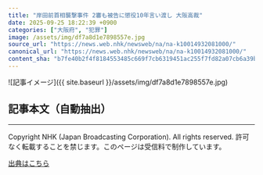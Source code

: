 ```yaml
---
title: "岸田前首相襲撃事件 2審も被告に懲役10年言い渡し 大阪高裁"
date: 2025-09-25 18:22:39 +0900
categories: ["大阪府", "犯罪"]
image: /assets/img/df7a8d1e7898557e.jpg
source_url: "https://news.web.nhk/newsweb/na/na-k10014932081000/"
canonical_url: "https://news.web.nhk/newsweb/na/na-k10014932081000/"
content_sha: "b7fe40b2f4f8184553485c669f7cb6319451ac255f7fd82a07cb6a39b560c3c4"
---
```


![記事イメージ]({{ site.baseurl }}/assets/img/df7a8d1e7898557e.jpg)

## 記事本文（自動抽出）
<div><div class="_13tndsj2"><nav aria-label="フッターサイトナビゲーション" class="_13tndsj4"></nav><hr class="esl7kn2s esl7kn1l esl7kn1n _14xli2ae"><p class="esl7kn2s esl7kn1m esl7kn1o _1yvk0f68 _1lugom81">Copyright NHK (Japan Broadcasting Corporation). All rights reserved. 許可なく転載することを禁じます。このページは受信料で制作しています。</p></div></div>

[出典はこちら](https://news.web.nhk/newsweb/na/na-k10014932081000/)
